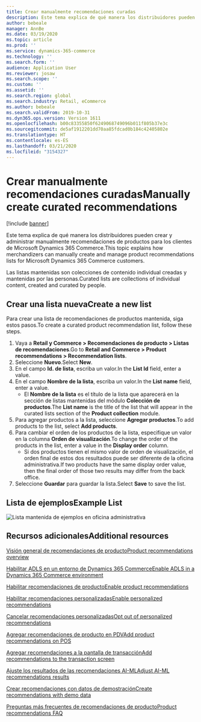 ```yaml
---
title: Crear manualmente recomendaciones curadas
description: Este tema explica de qué manera los distribuidores pueden crear y administrar manualmente listas de productos para los clientes de Microsoft Dynamics 365 Commerce.
author: bebeale
manager: AnnBe
ms.date: 03/19/2020
ms.topic: article
ms.prod: ''
ms.service: dynamics-365-commerce
ms.technology: ''
ms.search.form: ''
audience: Application User
ms.reviewer: josaw
ms.search.scope: ''
ms.custom: ''
ms.assetid: ''
ms.search.region: global
ms.search.industry: Retail, eCommerce
ms.author: bebeale
ms.search.validFrom: 2019-10-31
ms.dyn365.ops.version: Version 1611
ms.openlocfilehash: b00c83355850f6249068749096b011f805b37e3c
ms.sourcegitcommit: de5af1912201dd70aa85fdcad0b184c42405802e
ms.translationtype: HT
ms.contentlocale: es-ES
ms.lasthandoff: 03/21/2020
ms.locfileid: "3154327"
---
```

# <a name="manually-create-curated-recommendations"></a><span data-ttu-id="0f0f9-103">Crear manualmente recomendaciones curadas</span><span class="sxs-lookup"><span data-stu-id="0f0f9-103">Manually create curated recommendations</span></span>

[!include [banner](includes/banner.md)]

<span data-ttu-id="0f0f9-104">Este tema explica de qué manera los distribuidores pueden crear y administrar manualmente recomendaciones de productos para los clientes de Microsoft Dynamics 365 Commerce.</span><span class="sxs-lookup"><span data-stu-id="0f0f9-104">This topic explains how merchandizers can manually create and manage product recommendations lists for Microsoft Dynamics 365 Commerce customers.</span></span>

<span data-ttu-id="0f0f9-105">Las listas mantenidas son colecciones de contenido individual creadas y mantenidas por las personas.</span><span class="sxs-lookup"><span data-stu-id="0f0f9-105">Curated lists are collections of individual content, created and curated by people.</span></span>  

## <a name="create-a-new-list"></a><span data-ttu-id="0f0f9-106">Crear una lista nueva</span><span class="sxs-lookup"><span data-stu-id="0f0f9-106">Create a new list</span></span>

<span data-ttu-id="0f0f9-107">Para crear una lista de recomendaciones de productos mantenida, siga estos pasos.</span><span class="sxs-lookup"><span data-stu-id="0f0f9-107">To create a curated product recommendation list, follow these steps.</span></span>

1. <span data-ttu-id="0f0f9-108">Vaya a **Retail y Commerce &gt; Recomendaciones de producto &gt; Listas de recomendaciones**.</span><span class="sxs-lookup"><span data-stu-id="0f0f9-108">Go to **Retail and Commerce &gt; Product recommendations &gt; Recommendation lists**.</span></span>
1. <span data-ttu-id="0f0f9-109">Seleccione **Nuevo**.</span><span class="sxs-lookup"><span data-stu-id="0f0f9-109">Select **New**.</span></span>
1. <span data-ttu-id="0f0f9-110">En el campo **Id. de lista**, escriba un valor.</span><span class="sxs-lookup"><span data-stu-id="0f0f9-110">In the **List Id** field, enter a value.</span></span>
1. <span data-ttu-id="0f0f9-111">En el campo **Nombre de la lista**, escriba un valor.</span><span class="sxs-lookup"><span data-stu-id="0f0f9-111">In the **List name** field, enter a value.</span></span>
    - <span data-ttu-id="0f0f9-112">El **Nombre de la lista** es el título de la lista que aparecerá en la sección de listas mantenidas del módulo **Colección de productos**.</span><span class="sxs-lookup"><span data-stu-id="0f0f9-112">The **List name** is the title of the list that will appear in the curated lists section of the **Product collection** module.</span></span>
1. <span data-ttu-id="0f0f9-113">Para agregar productos a la lista, seleccione **Agregar productos**.</span><span class="sxs-lookup"><span data-stu-id="0f0f9-113">To add products to the list, select **Add products**.</span></span>
1. <span data-ttu-id="0f0f9-114">Para cambiar el orden de los productos de la lista, especifique un valor en la columna **Orden de visualización**.</span><span class="sxs-lookup"><span data-stu-id="0f0f9-114">To change the order of the products in the list, enter a value in the **Display order** column.</span></span>
    - <span data-ttu-id="0f0f9-115">Si dos productos tienen el mismo valor de orden de visualización, el orden final de estos dos resultados puede ser diferente de la oficina administrativa.</span><span class="sxs-lookup"><span data-stu-id="0f0f9-115">If two products have the same display order value, then the final order of those two results may differ from the back office.</span></span>
1. <span data-ttu-id="0f0f9-116">Seleccione **Guardar** para guardar la lista.</span><span class="sxs-lookup"><span data-stu-id="0f0f9-116">Select **Save** to save the list.</span></span>

## <a name="example-list"></a><span data-ttu-id="0f0f9-117">Lista de ejemplos</span><span class="sxs-lookup"><span data-stu-id="0f0f9-117">Example List</span></span>

![Lista mantenida de ejemplos en oficina administrativa](./media/examplecuratedrecolist.png)

## <a name="additional-resources"></a><span data-ttu-id="0f0f9-119">Recursos adicionales</span><span class="sxs-lookup"><span data-stu-id="0f0f9-119">Additional resources</span></span>

[<span data-ttu-id="0f0f9-120">Visión general de recomendaciones de producto</span><span class="sxs-lookup"><span data-stu-id="0f0f9-120">Product recommendations overview</span></span>](product-recommendations.md)

[<span data-ttu-id="0f0f9-121">Habilitar ADLS en un entorno de Dynamics 365 Commerce</span><span class="sxs-lookup"><span data-stu-id="0f0f9-121">Enable ADLS in a Dynamics 365 Commerce environment</span></span>](enable-adls-environment.md)

[<span data-ttu-id="0f0f9-122">Habilitar recomendaciones de producto</span><span class="sxs-lookup"><span data-stu-id="0f0f9-122">Enable product recommendations</span></span>](enable-product-recommendations.md)

[<span data-ttu-id="0f0f9-123">Habilitar recomendaciones personalizadas</span><span class="sxs-lookup"><span data-stu-id="0f0f9-123">Enable personalized recommendations</span></span>](personalized-recommendations.md)

[<span data-ttu-id="0f0f9-124">Cancelar recomendaciones personalizadas</span><span class="sxs-lookup"><span data-stu-id="0f0f9-124">Opt out of personalized recommendations</span></span>](personalization-gdpr.md)

[<span data-ttu-id="0f0f9-125">Agregar recomendaciones de producto en PDV</span><span class="sxs-lookup"><span data-stu-id="0f0f9-125">Add product recommendations on POS</span></span>](product.md)

[<span data-ttu-id="0f0f9-126">Agregar recomendaciones a la pantalla de transacción</span><span class="sxs-lookup"><span data-stu-id="0f0f9-126">Add recommendations to the transaction screen</span></span>](add-recommendations-control-pos-screen.md)

[<span data-ttu-id="0f0f9-127">Ajuste los resultados de las recomendaciones AI-ML</span><span class="sxs-lookup"><span data-stu-id="0f0f9-127">Adjust AI-ML recommendations results</span></span>](modify-product-recommendation-results.md)

[<span data-ttu-id="0f0f9-128">Crear recomendaciones con datos de demostración</span><span class="sxs-lookup"><span data-stu-id="0f0f9-128">Create recommendations with demo data</span></span>](product-recommendations-demo-data.md)

[<span data-ttu-id="0f0f9-129">Preguntas más frecuentes de recomendaciones de producto</span><span class="sxs-lookup"><span data-stu-id="0f0f9-129">Product recommendations FAQ</span></span>](faq-recommendations.md)
